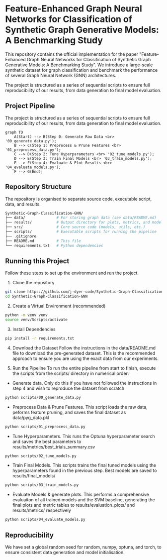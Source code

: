 # Feature-Enhanced Graph Neural Networks for Classification of Synthetic Graph Generative Models: A Benchmarking Study
This repository contains the official implementation for the paper "Feature-Enhanced Graph Neural Networks for Classification of Synthetic Graph Generative Models: A Benchmarking Study". We introduce a large-scale synthetic dataset for graph classification and benchmark the performance of several Graph Neural Network (GNN) architectures.

The project is structured as a series of sequential scripts to ensure full reproducibility of our results, from data generation to final model evaluation.

## Project Pipeline
The project is structured as a series of sequential scripts to ensure full reproducibility of our results, from data generation to final model evaluation.

```mermaid
graph TD
    A(Start) --> B(Step 0: Generate Raw Data <br> '00_generate_data.py');
    B --> C(Step 1: Preprocess & Prune Features <br> '01_preprocess_data.py');
    C --> D(Step 2: Tune Hyperparameters <br> '02_tune_models.py');
    D --> E(Step 3: Train Final Models <br> '03_train_models.py');
    E --> F(Step 4: Evaluate & Plot Results <br> '04_evaluate_models.py');
    F --> G(End);
```
## Repository Structure
The repository is organised to separate source code, executable script, data, and results.
```bash
Synthetic-Graph-Classification-GNN/
├── data/              # For storing graph data (see data/README.md)
├── results/           # Output directory for plots, metrics, and models
├── src/               # Core source code (models, utils, etc.)
├── scripts/           # Executable scripts for running the pipeline
├── .gitignore
├── README.md          # This file
└── requirements.txt   # Python dependencies
```
## Running this Project
Follow these steps to set up the environment and run the project.
1. Clone the repository
```bash
git clone https://github.com/j-dyer-code/Synthetic-Graph-Classification-GNN.git
cd Synthetic-Graph-Classification-GNN
```
2. Create a Virtual Environment (recommended)
```bash
python -m venv venv
source venv/Scripts/activate
```
3. Install Dependencies
```bash
pip install -r requirements.txt
```
4. Download the Dataset
Follow the instructions in the data/README.md file to download the pre-generated dataset. This is the recommended approach to ensure you are using the exact data from our experiments.

5. Run the Pipeline
To run the entire pipeline from start to finish, execute the scripts from the scripts/ directory in numerical order:
- Generate data. Only do this if you have not followed the instructions in step 4 and wish to reproduce the dataset from scratch
```bash
python scripts/00_generate_data.py
```
- Preprocess Data & Prune Features. This script loads the raw data, peforms feature pruning, and saves the final dataset as data/pyg_data.pkl
```bash
python scripts/01_preprocess_data.py
```
- Tune Hyperparameters. This runs the Optuna hyperparameter search and saves the best parameters to results/metrics/best_trials_summary.csv
```bash
python scripts/02_tune_models.py
```
- Train Final Models. This scripts trains the final tuned models using the hyperparameters found in the previous step. Best models are saved to results/final_models/
```bash
python scripts/03_train_models.py
```
- Evaluate Models & generate plots. This performs a comprehensive evaluaiton of all trained models and the SVM baseline, generating the final plots and metric tables to results/evaluation_plots/ and results/metrics/ respectively
```bash
python scripts/04_evaluate_models.py
```

## Reproducibility
We have set a global random seed for random, numpy, optuna, and torch, to ensure consistent data generation and model initialisation.
